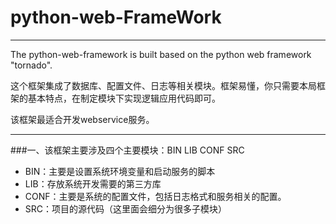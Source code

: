 # python-web-FrameWork

----------

The python-web-framework is built based on the python web framework "tornado".

这个框架集成了数据库、配置文件、日志等相关模块。框架易懂，你只需要本局框架的基本特点，在制定模块下实现逻辑应用代码即可。

该框架最适合开发webservice服务。

----------

###一、该框架主要涉及四个主要模块：BIN LIB CONF SRC

* BIN：主要是设置系统环境变量和启动服务的脚本
* LIB：存放系统开发需要的第三方库
* CONF：主要是系统的配置文件，包括日志格式和服务相关的配置。
* SRC：项目的源代码（这里面会细分为很多子模块）



